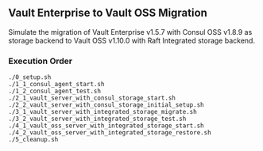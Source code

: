 ## Vault Enterprise to Vault OSS Migration

Simulate the migration of Vault Enterprise v1.5.7 with Consul OSS v1.8.9 as storage backend to Vault OSS v1.10.0 with Raft Integrated storage backend.

### Execution Order

```
./0_setup.sh
./1_1_consul_agent_start.sh
./1_2_consul_agent_test.sh
./2_1_vault_server_with_consul_storage_start.sh
./2_2_vault_server_with_consul_storage_initial_setup.sh
./3_1_vault_server_with_integrated_storage_migrate.sh
./3_2_vault_server_with_integrated_storage_test.sh
./4_1_vault_oss_server_with_integrated_storage_start.sh
./4_2_vault_oss_server_with_integrated_storage_restore.sh
./5_cleanup.sh
```
